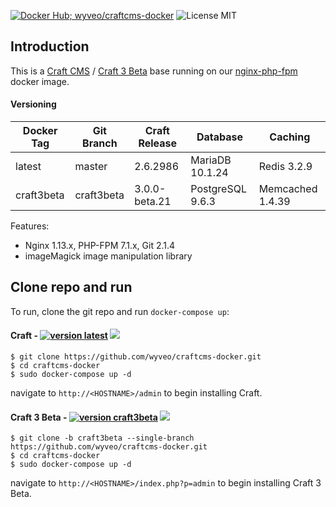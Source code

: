 [![Docker Hub; wyveo/craftcms-docker](https://img.shields.io/badge/docker%20hub-%20wyveo%2Fcraftcms--docker-blue.svg)](https://hub.docker.com/r/wyveo/craftcms-docker/) ![License MIT](https://img.shields.io/badge/license-MIT-blue.svg)
## Introduction
This is a  [Craft CMS](https://craftcms.com/) / [Craft 3 Beta](https://craftcms.com/3) base running on our [nginx-php-fpm](https://hub.docker.com/r/wyveo/nginx-php-fpm/) docker image.
#### Versioning
| Docker Tag | Git Branch | Craft Release | Database | Caching |
|-----|-------|-----|--------|--------|
| latest | master | 2.6.2986 | MariaDB 10.1.24 | Redis 3.2.9 |
| craft3beta | craft3beta |3.0.0-beta.21 | PostgreSQL 9.6.3 | Memcached 1.4.39 |

Features:

 - Nginx 1.13.x, PHP-FPM 7.1.x, Git 2.1.4
 - imageMagick image manipulation library

## Clone repo and run
To run, clone the git repo and run `docker-compose up`:
#### Craft - [![version latest](https://img.shields.io/badge/version-latest-blue.svg)](https://craftcms.com/) [![](https://images.microbadger.com/badges/image/wyveo/craftcms-docker.svg)](http://microbadger.com/images/wyveo/craftcms-docker "Get your own image badge on microbadger.com")
```
$ git clone https://github.com/wyveo/craftcms-docker.git
$ cd craftcms-docker
$ sudo docker-compose up -d
```

navigate to `http://<HOSTNAME>/admin` to begin installing Craft.

#### Craft 3 Beta - [![version craft3beta](https://img.shields.io/badge/version-craft3beta-blue.svg)](https://craftcms.com/3) [![](https://images.microbadger.com/badges/image/wyveo/craftcms-docker:craft3beta.svg)](https://microbadger.com/images/wyveo/craftcms-docker:craft3beta "Get your own image badge on microbadger.com")
```
$ git clone -b craft3beta --single-branch https://github.com/wyveo/craftcms-docker.git
$ cd craftcms-docker
$ sudo docker-compose up -d
```

navigate to `http://<HOSTNAME>/index.php?p=admin` to begin installing Craft 3 Beta.
